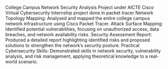 College Campus Network Security Analysis
Project under AICTE Cisco Virtual Cybersecurity Internship
project done in packet tracer
Network Topology Mapping: Analysed and mapped the entire college campus network infrastructure using Cisco Packet Tracer.
Attack Surface Mapping: Identified potential vulnerabilities, focusing on unauthorized access, data breaches, and network availability risks.
Security Assessment Report: Produced a detailed report highlighting identified risks and proposed solutions to strengthen the network’s security posture.
Practical Cybersecurity Skills: Demonstrated skills in network security, vulnerability analysis, and risk management, applying theoretical knowledge to a real-world scenario.
